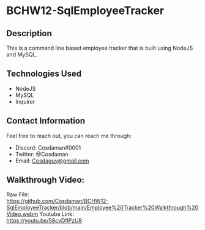 # BCHW12-SqlEmployeeTracker

## Description  

This is a command line based employee tracker that is built using NodeJS and MySQL.

## Technologies Used  

- NodeJS
- MySQL
- Inquirer

## Contact Information  

Feel free to reach out, you can reach me through:  
- Discord: Cosdaman#0001  
- Twitter: @Cosdaman  
- Email: Cosdaguy@gmail.com  

## Walkthrough Video:

Raw File:  
https://github.com/Cosdaman/BCHW12-SqlEmployeeTracker/blob/main/Employee%20Tracker%20Walkthrough%20Video.webm
Youtube Link:  
https://youtu.be/58cvDflPzU8
